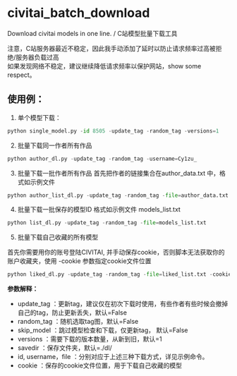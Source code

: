 # civitai_batch_download
Download civitai models in one line. / C站模型批量下载工具

注意，C站服务器最近不稳定，因此我手动添加了延时以防止请求频率过高被拒绝/服务器负载过高     
如果发现网络不稳定，建议继续降低请求频率以保护网站，show some respect。


## 使用例：

1. 单个模型下载：
```python
python single_model.py -id 8505 -update_tag -random_tag -versions=1
```

2. 批量下载同一作者所有作品
```python
python author_dl.py -update_tag -random_tag -username=Cy1zu_
```
3. 批量下载一批作者所有作品
首先把作者的链接集合在author_data.txt 中，格式如示例文件
```python
python author_list_dl.py -update_tag -random_tag -file=author_data.txt
```
4. 批量下载一批保存的模型ID
格式如示例文件 models_list.txt
```python
python list_dl.py -update_tag -random_tag -file=models_list.txt
```
5. 批量下载自己收藏的所有模型

首先你需要用你的账号登陆CIVITAI, 并手动保存cookie，否则脚本无法获取你的账户收藏夹，使用 -cookie 参数指定cookie文件位置
```python
python liked_dl.py -update_tag -random_tag -file=liked_list.txt -cookie=cookie.json
```
**参数解释：**
- update_tag ：更新tag，建议仅在初次下载时使用，有些作者有些时候会撤掉自己的tag，防止更新丢失，默认=False
- random_tag ：随机选取tag图，默认=False 
- skip_model ：跳过模型检查和下载，仅更新tag， 默认=False
- versions ：需要下载的版本数量，从新到旧，默认=1
- savedir ：保存文件夹，默认=./dl/
- id, username，file ：分别对应于上述三种下载方式，详见示例命令。
- cookie ：保存的cookie文件位置，用于下载自己收藏的模型 
